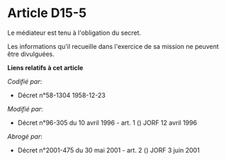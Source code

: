# Article D15-5

Le médiateur est tenu à l'obligation du secret.

Les informations qu'il recueille dans l'exercice de sa mission ne peuvent être divulguées.

**Liens relatifs à cet article**

_Codifié par_:

  - Décret n°58-1304 1958-12-23

_Modifié par_:

  - Décret n°96-305 du 10 avril 1996 - art. 1 () JORF 12 avril 1996

_Abrogé par_:

  - Décret n°2001-475 du 30 mai 2001 - art. 2 () JORF 3 juin 2001
